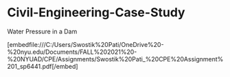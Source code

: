 # Civil-Engineering-Case-Study
Water Pressure in a Dam

[embedfile:///C:/Users/Swostik%20Pati/OneDrive%20-%20nyu.edu/Documents/FALL%202021%20-%20NYUAD/CPE/Assignments/Swostik%20Pati_%20CPE%20Assignment%201_sp6441.pdf[/embed]
